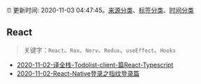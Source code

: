 :alarm_clock: 更新时间: 2020-11-03 04:47:45。[来源分类](../README.md)、[标签分类](../TAGS.md)、[时间分类](../TIMELINE.md)

## React


> 关键字：`React`、`Rax`、`Nerv`、`Redux`、`useEffect`、`Hooks`



- [2020-11-02-译全栈-Todolist-client-篇React-Typescript](https://juejin.im/post/6890720764505358344) 
- [2020-11-02-React-Native登录之指纹登录篇](https://juejin.im/post/6890532122608713736) 